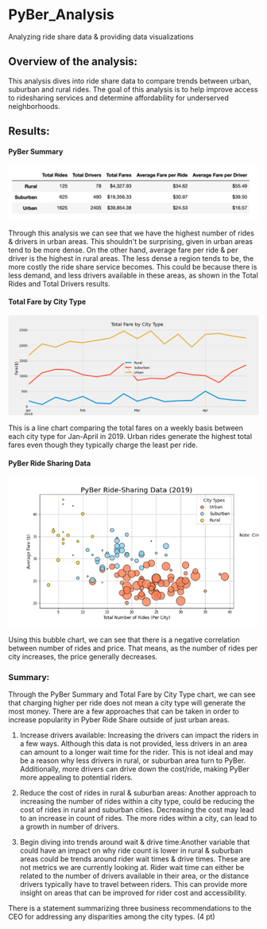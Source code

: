 # PyBer_Analysis
Analyzing ride share data &amp; providing data visualizations 

## Overview of the analysis:
This analysis dives into ride share data to compare trends between urban, suburban and rural rides. The goal of this analysis is to help improve access to ridesharing services and determine affordability for underserved neighborhoods. 

## Results:
#### PyBer Summary 
![pyber_summary](Resources/pyber_summary.png)

Through this analysis we can see that we have the highest number of rides & drivers in urban areas. This shouldn't be surprising, given in urban areas tend to be more dense. On the other hand, average fare per ride & per driver is the highest in rural areas. The less dense a region tends to be, the more costly the ride share service becomes. This could be because there is less demand, and less drivers available in these areas, as shown in the Total Rides and Total Drivers results. 

#### Total Fare by City Type
![Fig8](analysis/Fig8.png)

This is a line chart comparing the total fares on a weekly basis between each city type for Jan-April in 2019. Urban rides generate the highest total fares even though they typically charge the least per ride. 

#### PyBer Ride Sharing Data 
![Fig1](analysis/Fig1.png)

Using this bubble chart, we can see that there is a negative correlation between number of rides and price. That means, as the number of rides per city increases, the price generally decreases. 

### Summary:

Through the PyBer Summary and Total Fare by City Type chart, we can see that charging higher per ride does not mean a city type will generate the most money. There are a few approaches that can be taken in order to increase popularity in Pyber Ride Share outside of just urban areas. 

1. Increase drivers available: Increasing the drivers can impact the riders in a few ways. Although this data is not provided, less drivers in an area can amount to a longer wait time for the rider. This is not ideal and may be a reason why less drivers in rural, or suburban area turn to PyBer. Additionally, more drivers can drive down the cost/ride, making PyBer more appealing to potential riders. 

2. Reduce the cost of rides in rural & suburban areas: Another approach to increasing the number of rides within a city type, could be reducing the cost of rides in rural and suburban cities. Decreasing the cost may lead to an increase in count of rides. The more rides within a city, can lead to a growth in number of drivers. 

3. Begin diving into trends around wait & drive time:Another variable that could have an impact on why ride count is lower in rural & suburban areas could be trends around rider wait times & drive times. These are not metrics we are currently looking at. Rider wait time can either be related to the number of drivers available in their area, or the distance drivers typically have to travel between riders. This can provide more insight on areas that can be improved for rider cost and accessibility. 





There is a statement summarizing three business recommendations to the CEO for addressing any disparities among the city types. (4 pt)
